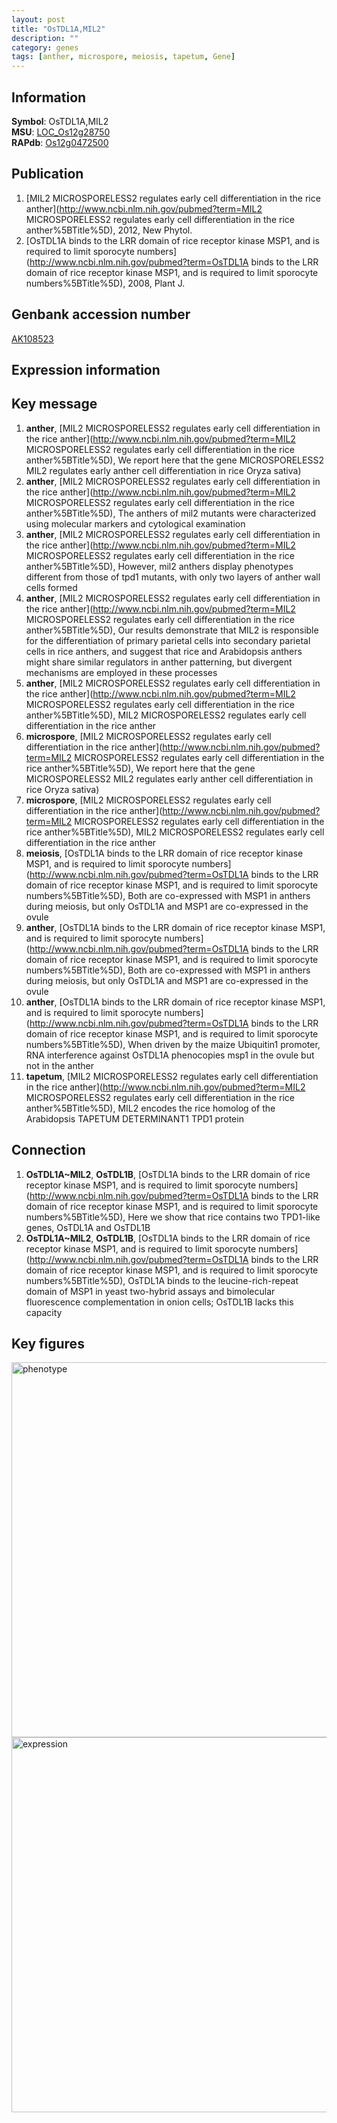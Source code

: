 ```yaml
---
layout: post
title: "OsTDL1A,MIL2"
description: ""
category: genes
tags: [anther, microspore, meiosis, tapetum, Gene]
---
```


## Information
__Symbol__: OsTDL1A,MIL2  
__MSU__: [LOC_Os12g28750](http://rice.plantbiology.msu.edu/cgi-bin/ORF_infopage.cgi?orf=LOC_Os12g28750)  
__RAPdb__: [Os12g0472500](http://rapdb.dna.affrc.go.jp/viewer/gbrowse_details/irgsp1?name=Os12g0472500)  

## Publication
1. [MIL2 MICROSPORELESS2 regulates early cell differentiation in the rice anther](http://www.ncbi.nlm.nih.gov/pubmed?term=MIL2 MICROSPORELESS2 regulates early cell differentiation in the rice anther%5BTitle%5D), 2012, New Phytol.
2. [OsTDL1A binds to the LRR domain of rice receptor kinase MSP1, and is required to limit sporocyte numbers](http://www.ncbi.nlm.nih.gov/pubmed?term=OsTDL1A binds to the LRR domain of rice receptor kinase MSP1, and is required to limit sporocyte numbers%5BTitle%5D), 2008, Plant J.

## Genbank accession number
[AK108523](http://www.ncbi.nlm.nih.gov/nuccore/AK108523)  

## Expression information

## Key message
1. __anther__, [MIL2 MICROSPORELESS2 regulates early cell differentiation in the rice anther](http://www.ncbi.nlm.nih.gov/pubmed?term=MIL2 MICROSPORELESS2 regulates early cell differentiation in the rice anther%5BTitle%5D),  We report here that the gene MICROSPORELESS2 MIL2 regulates early anther cell differentiation in rice Oryza sativa)  
2. __anther__, [MIL2 MICROSPORELESS2 regulates early cell differentiation in the rice anther](http://www.ncbi.nlm.nih.gov/pubmed?term=MIL2 MICROSPORELESS2 regulates early cell differentiation in the rice anther%5BTitle%5D),  The anthers of mil2 mutants were characterized using molecular markers and cytological examination
3. __anther__, [MIL2 MICROSPORELESS2 regulates early cell differentiation in the rice anther](http://www.ncbi.nlm.nih.gov/pubmed?term=MIL2 MICROSPORELESS2 regulates early cell differentiation in the rice anther%5BTitle%5D),  However, mil2 anthers display phenotypes different from those of tpd1 mutants, with only two layers of anther wall cells formed
4. __anther__, [MIL2 MICROSPORELESS2 regulates early cell differentiation in the rice anther](http://www.ncbi.nlm.nih.gov/pubmed?term=MIL2 MICROSPORELESS2 regulates early cell differentiation in the rice anther%5BTitle%5D),  Our results demonstrate that MIL2 is responsible for the differentiation of primary parietal cells into secondary parietal cells in rice anthers, and suggest that rice and Arabidopsis anthers might share similar regulators in anther patterning, but divergent mechanisms are employed in these processes
5. __anther__, [MIL2 MICROSPORELESS2 regulates early cell differentiation in the rice anther](http://www.ncbi.nlm.nih.gov/pubmed?term=MIL2 MICROSPORELESS2 regulates early cell differentiation in the rice anther%5BTitle%5D), MIL2 MICROSPORELESS2 regulates early cell differentiation in the rice anther
6. __microspore__, [MIL2 MICROSPORELESS2 regulates early cell differentiation in the rice anther](http://www.ncbi.nlm.nih.gov/pubmed?term=MIL2 MICROSPORELESS2 regulates early cell differentiation in the rice anther%5BTitle%5D),  We report here that the gene MICROSPORELESS2 MIL2 regulates early anther cell differentiation in rice Oryza sativa)  
7. __microspore__, [MIL2 MICROSPORELESS2 regulates early cell differentiation in the rice anther](http://www.ncbi.nlm.nih.gov/pubmed?term=MIL2 MICROSPORELESS2 regulates early cell differentiation in the rice anther%5BTitle%5D), MIL2 MICROSPORELESS2 regulates early cell differentiation in the rice anther
8. __meiosis__, [OsTDL1A binds to the LRR domain of rice receptor kinase MSP1, and is required to limit sporocyte numbers](http://www.ncbi.nlm.nih.gov/pubmed?term=OsTDL1A binds to the LRR domain of rice receptor kinase MSP1, and is required to limit sporocyte numbers%5BTitle%5D),  Both are co-expressed with MSP1 in anthers during meiosis, but only OsTDL1A and MSP1 are co-expressed in the ovule
9. __anther__, [OsTDL1A binds to the LRR domain of rice receptor kinase MSP1, and is required to limit sporocyte numbers](http://www.ncbi.nlm.nih.gov/pubmed?term=OsTDL1A binds to the LRR domain of rice receptor kinase MSP1, and is required to limit sporocyte numbers%5BTitle%5D),  Both are co-expressed with MSP1 in anthers during meiosis, but only OsTDL1A and MSP1 are co-expressed in the ovule
10. __anther__, [OsTDL1A binds to the LRR domain of rice receptor kinase MSP1, and is required to limit sporocyte numbers](http://www.ncbi.nlm.nih.gov/pubmed?term=OsTDL1A binds to the LRR domain of rice receptor kinase MSP1, and is required to limit sporocyte numbers%5BTitle%5D),  When driven by the maize Ubiquitin1 promoter, RNA interference against OsTDL1A phenocopies msp1 in the ovule but not in the anther
11. __tapetum__, [MIL2 MICROSPORELESS2 regulates early cell differentiation in the rice anther](http://www.ncbi.nlm.nih.gov/pubmed?term=MIL2 MICROSPORELESS2 regulates early cell differentiation in the rice anther%5BTitle%5D),  MIL2 encodes the rice homolog of the Arabidopsis TAPETUM DETERMINANT1 TPD1 protein

## Connection
1. __OsTDL1A~MIL2__, __OsTDL1B__, [OsTDL1A binds to the LRR domain of rice receptor kinase MSP1, and is required to limit sporocyte numbers](http://www.ncbi.nlm.nih.gov/pubmed?term=OsTDL1A binds to the LRR domain of rice receptor kinase MSP1, and is required to limit sporocyte numbers%5BTitle%5D),  Here we show that rice contains two TPD1-like genes, OsTDL1A and OsTDL1B
2. __OsTDL1A~MIL2__, __OsTDL1B__, [OsTDL1A binds to the LRR domain of rice receptor kinase MSP1, and is required to limit sporocyte numbers](http://www.ncbi.nlm.nih.gov/pubmed?term=OsTDL1A binds to the LRR domain of rice receptor kinase MSP1, and is required to limit sporocyte numbers%5BTitle%5D),  OsTDL1A binds to the leucine-rich-repeat domain of MSP1 in yeast two-hybrid assays and bimolecular fluorescence complementation in onion cells; OsTDL1B lacks this capacity

## Key figures
<img src="http://ricencode.github.io/images/MIL2.pheno.png" alt="phenotype"  style="width: 600px;"/>

<img src="http://ricencode.github.io/images/MIL2.exp.png" alt="expression"  style="width: 600px;"/>


